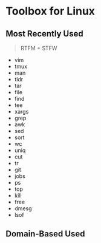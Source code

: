 # Toolbox for Linux

## Most Recently Used 

> RTFM + STFW

- vim
- tmux
- man
- tldr
- tar
- file
- find
- tee
- xargs
- grep
- awk
- sed
- sort
- wc
- uniq
- cut
- tr
- git
- jobs
- ps
- top
- kill
- free
- dmesg
- lsof

## Domain-Based Used

